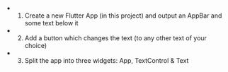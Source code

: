 * 1) Create a new Flutter App (in this project) and output an AppBar and some text
below it
* 2) Add a button which changes the text (to any other text of your choice)
* 3) Split the app into three widgets: App, TextControl & Text

